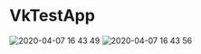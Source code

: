 # VkTestApp

![2020-04-07 16 43 49](https://user-images.githubusercontent.com/7377755/78676625-5d890880-78ef-11ea-9d2f-2b2225a1fbfe.jpg)
![2020-04-07 16 43 56](https://user-images.githubusercontent.com/7377755/78676754-8b6e4d00-78ef-11ea-8f41-27f9fa57c486.jpg)
